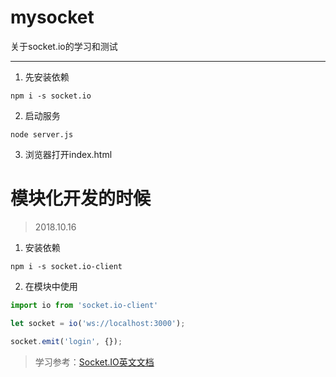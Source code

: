 # mysocket

关于socket.io的学习和测试

---

1. 先安装依赖

````text
npm i -s socket.io
````

2. 启动服务

```text
node server.js
```

3. 浏览器打开index.html


# 模块化开发的时候

> 2018.10.16

1. 安装依赖

```text
npm i -s socket.io-client
```

2. 在模块中使用

```js
import io from 'socket.io-client'

let socket = io('ws://localhost:3000');

socket.emit('login', {});

```

> 学习参考：[Socket.IO英文文档](https://socket.io/docs/)

